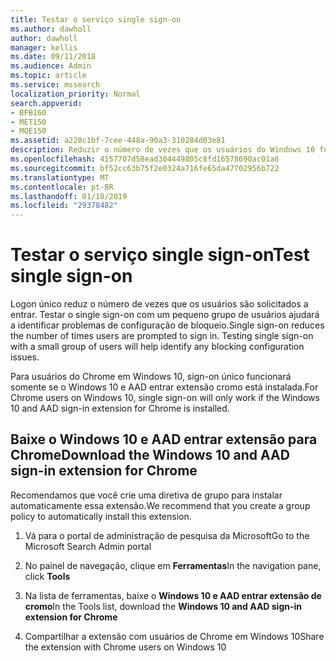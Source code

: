 ```yaml
---
title: Testar o serviço single sign-on
ms.author: dawholl
author: dawholl
manager: kellis
ms.date: 09/11/2018
ms.audience: Admin
ms.topic: article
ms.service: mssearch
localization_priority: Normal
search.appverid:
- BFB160
- MET150
- MOE150
ms.assetid: a220c1bf-7cee-448a-90a3-310284d03e81
description: Reduzir o número de vezes que os usuários do Windows 10 for solicitados a entrar no Microsoft Search e o Office 365
ms.openlocfilehash: 4157707d58ead304449805c8fd16578690ac01a6
ms.sourcegitcommit: bf52cc63b75f2e0324a716fe65da47702956b722
ms.translationtype: MT
ms.contentlocale: pt-BR
ms.lasthandoff: 01/18/2019
ms.locfileid: "29378482"
---
```

# <a name="test-single-sign-on"></a><span data-ttu-id="e1323-103">Testar o serviço single sign-on</span><span class="sxs-lookup"><span data-stu-id="e1323-103">Test single sign-on</span></span>

<span data-ttu-id="e1323-p101">Logon único reduz o número de vezes que os usuários são solicitados a entrar. Testar o single sign-on com um pequeno grupo de usuários ajudará a identificar problemas de configuração de bloqueio.</span><span class="sxs-lookup"><span data-stu-id="e1323-p101">Single sign-on reduces the number of times users are prompted to sign in. Testing single sign-on with a small group of users will help identify any blocking configuration issues.</span></span> 
  
<span data-ttu-id="e1323-106">Para usuários do Chrome em Windows 10, sign-on único funcionará somente se o Windows 10 e AAD entrar extensão cromo está instalada.</span><span class="sxs-lookup"><span data-stu-id="e1323-106">For Chrome users on Windows 10, single sign-on will only work if the Windows 10 and AAD sign-in extension for Chrome is installed.</span></span> 
  
## <a name="download-the-windows-10-and-aad-sign-in-extension-for-chrome"></a><span data-ttu-id="e1323-107">Baixe o Windows 10 e AAD entrar extensão para Chrome</span><span class="sxs-lookup"><span data-stu-id="e1323-107">Download the Windows 10 and AAD sign-in extension for Chrome</span></span>

<span data-ttu-id="e1323-108">Recomendamos que você crie uma diretiva de grupo para instalar automaticamente essa extensão.</span><span class="sxs-lookup"><span data-stu-id="e1323-108">We recommend that you create a group policy to automatically install this extension.</span></span>
  
1. <span data-ttu-id="e1323-109">Vá para o portal de administração de pesquisa da Microsoft</span><span class="sxs-lookup"><span data-stu-id="e1323-109">Go to the Microsoft Search Admin portal</span></span>
    
2. <span data-ttu-id="e1323-110">No painel de navegação, clique em **Ferramentas**</span><span class="sxs-lookup"><span data-stu-id="e1323-110">In the navigation pane, click **Tools**</span></span>
    
3. <span data-ttu-id="e1323-111">Na lista de ferramentas, baixe o **Windows 10 e AAD entrar extensão de cromo**</span><span class="sxs-lookup"><span data-stu-id="e1323-111">In the Tools list, download the **Windows 10 and AAD sign-in extension for Chrome**</span></span>
    
4. <span data-ttu-id="e1323-112">Compartilhar a extensão com usuários de Chrome em Windows 10</span><span class="sxs-lookup"><span data-stu-id="e1323-112">Share the extension with Chrome users on Windows 10</span></span>

  

